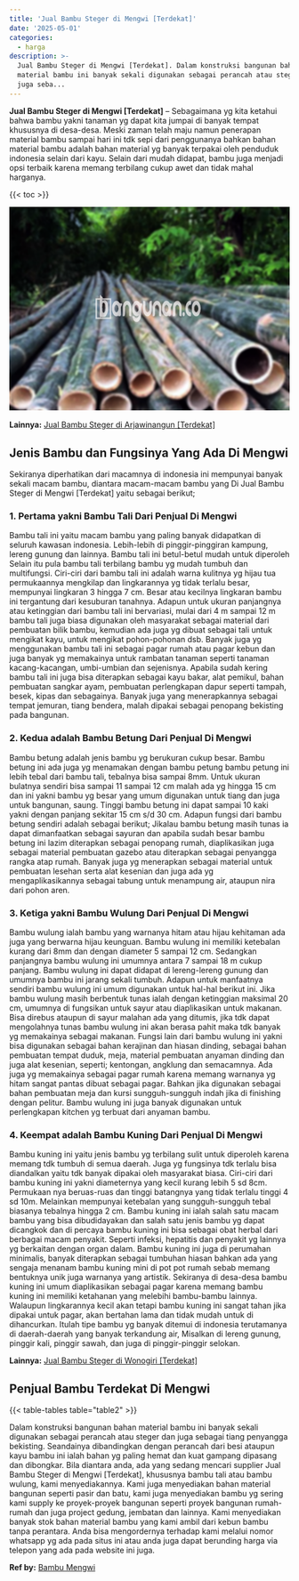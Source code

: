```yaml
---
title: 'Jual Bambu Steger di Mengwi [Terdekat]'
date: '2025-05-01'
categories:
  - harga
description: >-
  Jual Bambu Steger di Mengwi [Terdekat]. Dalam konstruksi bangunan bahan
  material bambu ini banyak sekali digunakan sebagai perancah atau steger dan
  juga seba...
---
```


**Jual Bambu Steger di Mengwi \[Terdekat\]** – Sebagaimana yg kita ketahui bahwa bambu yakni tanaman yg dapat kita jumpai di banyak tempat khususnya di desa-desa. Meski zaman telah maju namun penerapan material bambu sampai hari ini tdk sepi dari penggunanya bahkan bahan material bambu adalah bahan material yg banyak terpakai oleh penduduk indonesia selain dari kayu. Selain dari mudah didapat, bambu juga menjadi opsi terbaik karena memang terbilang cukup awet dan tidak mahal harganya.

{{< toc >}}

![Jual Bambu Steger di Mengwi [Terdekat]](/images/jual-bambu-tali-22.png)

**Lainnya:** [Jual Bambu Steger di Arjawinangun \[Terdekat\]](https://bambu.bangunan.co/jual-bambu-steger-di-arjawinangun-terdekat/)

## Jenis Bambu dan Fungsinya Yang Ada Di Mengwi

Sekiranya diperhatikan dari macamnya di indonesia ini mempunyai banyak sekali macam bambu, diantara macam-macam bambu yang Di Jual Bambu Steger di Mengwi \[Terdekat\] yaitu sebagai berikut;

### 1\. Pertama yakni Bambu Tali Dari Penjual Di Mengwi

Bambu tali ini yaitu macam bambu yang paling banyak didapatkan di seluruh kawasan indonesia. Lebih-lebih di pinggir-pinggiran kampung, lereng gunung dan lainnya. Bambu tali ini betul-betul mudah untuk diperoleh Selain itu pula bambu tali terbilang bambu yg mudah tumbuh dan multifungsi. Ciri-ciri dari bambu tali ini adalah warna kulitnya yg hijau tua permukaannya mengkilap dan lingkarannya yg tidak terlalu besar, mempunyai lingkaran 3 hingga 7 cm. Besar atau kecilnya lingkaran bambu ini tergantung dari kesuburan tanahnya. Adapun untuk ukuran panjangnya atau ketinggian dari bambu tali ini bervariasi, mulai dari 4 m sampai 12 m bambu tali juga biasa digunakan oleh masyarakat sebagai material dari pembuatan bilik bambu, kemudian ada juga yg dibuat sebagai tali untuk mengikat kayu, untuk mengikat pohon-pohonan dsb. Banyak juga yg menggunakan bambu tali ini sebagai pagar rumah atau pagar kebun dan juga banyak yg memakainya untuk rambatan tanaman seperti tanaman kacang-kacangan, umbi-umbian dan sejenisnya. Apabila sudah kering bambu tali ini juga bisa diterapkan sebagai kayu bakar, alat pemikul, bahan pembuatan sangkar ayam, pembuatan perlengkapan dapur seperti tampah, besek, kipas dan sebagainya. Banyak juga yang menerapkannya sebagai tempat jemuran, tiang bendera, malah dipakai sebagai penopang bekisting pada bangunan.

### 2\. Kedua adalah Bambu Betung Dari Penjual Di Mengwi

Bambu betung adalah jenis bambu yg berukuran cukup besar. Bambu betung ini ada juga yg menamakan dengan bambu petung bambu petung ini lebih tebal dari bambu tali, tebalnya bisa sampai 8mm. Untuk ukuran bulatnya sendiri bisa sampai 11 sampai 12 cm malah ada yg hingga 15 cm dan ini yakni bambu yg besar yang umum digunakan untuk tiang dan juga untuk bangunan, saung. Tinggi bambu betung ini dapat sampai 10 kaki yakni dengan panjang sekitar 15 cm s/d 30 cm. Adapun fungsi dari bambu betung sendiri adalah sebagai berikut; Jikalau bambu betung masih tunas ia dapat dimanfaatkan sebagai sayuran dan apabila sudah besar bambu betung ini lazim diterapkan sebagai penopang rumah, diaplikasikan juga sebagai material pembuatan gazebo atau diterapkan sebagai penyangga rangka atap rumah. Banyak juga yg menerapkan sebagai material untuk pembuatan lesehan serta alat kesenian dan juga ada yg mengaplikasikannya sebagai tabung untuk menampung air, ataupun nira dari pohon aren.

### 3\. Ketiga yakni Bambu Wulung Dari Penjual Di Mengwi

Bambu wulung ialah bambu yang warnanya hitam atau hijau kehitaman ada juga yang berwarna hijau keunguan. Bambu wulung ini memiliki ketebalan kurang dari 8mm dan dengan diameter 5 sampai 12 cm. Sedangkan panjangnya bambu wulung ini umumnya antara 7 sampai 18 m cukup panjang. Bambu wulung ini dapat didapat di lereng-lereng gunung dan umumnya bambu ini jarang sekali tumbuh. Adapun untuk manfaatnya sendiri bambu wulung ini umum digunakan untuk hal-hal berikut ini. Jika bambu wulung masih berbentuk tunas ialah dengan ketinggian maksimal 20 cm, umumnya di fungsikan untuk sayur atau diaplikasikan untuk makanan. Bisa direbus ataupun di sayur malahan ada yang ditumis, jika tdk dapat mengolahnya tunas bambu wulung ini akan berasa pahit maka tdk banyak yg memakainya sebagai makanan. Fungsi lain dari bambu wulung ini yakni bisa digunakan sebagai bahan kerajinan dan hiasan dinding, sebagai bahan pembuatan tempat duduk, meja, material pembuatan anyaman dinding dan juga alat kesenian, seperti; kentongan, angklung dan semacamnya. Ada juga yg memakainya sebagai pagar rumah karena memang warnanya yg hitam sangat pantas dibuat sebagai pagar. Bahkan jika digunakan sebagai bahan pembuatan meja dan kursi sungguh-sungguh indah jika di finishing dengan pelitur. Bambu wulung ini juga banyak digunakan untuk perlengkapan kitchen yg terbuat dari anyaman bambu.

### 4\. Keempat adalah Bambu Kuning Dari Penjual Di Mengwi

Bambu kuning ini yaitu jenis bambu yg terbilang sulit untuk diperoleh karena memang tdk tumbuh di semua daerah. Juga yg fungsinya tdk terlalu bisa diandalkan yaitu tdk banyak dipakai oleh masyarakat biasa. Ciri-ciri dari bambu kuning ini yakni diameternya yang kecil kurang lebih 5 sd 8cm. Permukaan nya beruas-ruas dan tinggi batangnya yang tidak terlalu tinggi 4 sd 10m. Melainkan mempunyai ketebalan yang sungguh-sungguh tebal biasanya tebalnya hingga 2 cm. Bambu kuning ini ialah salah satu macam bambu yang bisa dibudidayakan dan salah satu jenis bambu yg dapat dicangkok dan di percaya bambu kuning ini bisa sebagai obat herbal dari berbagai macam penyakit. Seperti infeksi, hepatitis dan penyakit yg lainnya yg berkaitan dengan organ dalam. Bambu kuning ini juga di perumahan minimalis, banyak diterapkan sebagai tumbuhan hiasan bahkan ada yang sengaja menanam bambu kuning mini di pot pot rumah sebab memang bentuknya unik juga warnanya yang artistik. Sekiranya di desa-desa bambu kuning ini umum diaplikasikan sebagai pagar karena memang bambu kuning ini memiliki ketahanan yang melebihi bambu-bambu lainnya. Walaupun lingkarannya kecil akan tetapi bambu kuning ini sangat tahan jika dipakai untuk pagar, akan bertahan lama dan tidak mudah untuk di dihancurkan. Itulah tipe bambu yg banyak ditemui di indonesia terutamanya di daerah-daerah yang banyak terkandung air, Misalkan di lereng gunung, pinggir kali, pinggir sawah, dan juga di pinggir-pinggir selokan.

**Lainnya:** [Jual Bambu Steger di Wonogiri \[Terdekat\]](https://bambu.bangunan.co/jual-bambu-steger-di-wonogiri-terdekat/)

## Penjual Bambu Terdekat Di Mengwi

{{< table-tables table="table2" >}}

Dalam konstruksi bangunan bahan material bambu ini banyak sekali digunakan sebagai perancah atau steger dan juga sebagai tiang penyangga bekisting. Seandainya dibandingkan dengan perancah dari besi ataupun kayu bambu ini ialah bahan yg paling hemat dan kuat gampang dipasang dan dibongkar. Bila diantara anda, ada yang sedang mencari supplier Jual Bambu Steger di Mengwi \[Terdekat\], khususnya bambu tali atau bambu wulung, kami menyediakannya. Kami juga menyediakan bahan material bangunan seperti pasir dan batu, kami juga menyediakan bambu yg sering kami supply ke proyek-proyek bangunan seperti proyek bangunan rumah-rumah dan juga project gedung, jembatan dan lainnya. Kami menyediakan banyak stok bahan material bambu yang kami ambil dari kebun bambu tanpa perantara. Anda bisa mengordernya terhadap kami melalui nomor whatsapp yg ada pada situs ini atau anda juga dapat berunding harga via telepon yang ada pada website ini juga.

**Ref by:** [Bambu Mengwi](https://id.wikipedia.org/wiki/Bambu)
